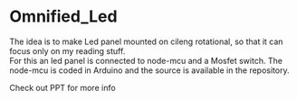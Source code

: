 # Omnified_Led
The idea is to make Led panel mounted on cileng rotational, so that it can focus only on my reading stuff.<br>
For this an led panel is connected to node-mcu and a Mosfet switch.
The node-mcu is coded in Arduino and the source is available in the repository.

Check out PPT for more info

